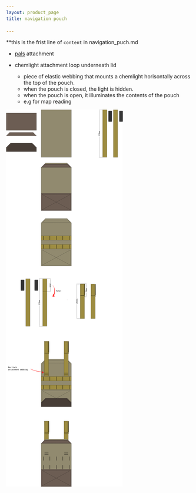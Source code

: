 ```yaml
---
layout: product_page
title: navigation pouch

---
```


**this is the frist line of `content` in navigation_puch.md

- [pals](../techiques/PALS.md) attachment

- chemlight attachment loop underneath lid
    - piece of elastic webbing that mounts a chemlight horisontally across the top of the pouch.
    - when the pouch is closed, the light is hidden.
    - when the pouch is open, it illuminates the contents of the pouch
    - e.g for map reading


![navigation pouch](navigation%20pouch.svg)
